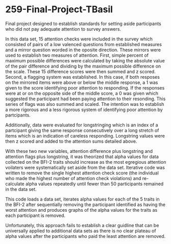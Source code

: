 # 259-Final-Project-TBasil

Final project designed to establish standards for setting aside participants who did not pay adequate attention to survey answers. 

In this data set, 15 attention checks were included in the survey which consisted of pairs of a low valenced questions from established measures and a mirror question worded in the oposite direction. These mirrors were used to establish two measures of attention. First, simple percent of maximum possible differences were  calculated by taking the absolute value of the pair difference and dividing by the maximum possible difference on the scale. These 15 difference scores were then summed and z scored. Second, a flagging system was established. In this case, if both resposes on the mirrored items were above or below the middle response, a 1 was given to the score identifying poor attention to responding. If the responses were at or on the opposite side of the middle score, a 0 was given which suggested the participant had been paying attention to their resonding. This series of flags was also summed and scaled. The intention was to establish a more rigorous and a less rigorous system of identifying poor attention by partcipants.

Additionally, data were evaluated for longstringing which is an index of a partcipant giving the same response consecutively over a long stretch of items which is an indication of careless responding. Longstring values were then z scored and added to the attention sums detailed above.

With these two new variables, attention difference plus longstring and attention flags plus longstring, it was theorized that alpha values for data collected on the BFI-2 traits should increase as the most egregious attention voilaters were systematically set aside from the data set. Iterative code was written to remove the single highest attention check score (the individual who made the highest number of attention check violations) and re-calculate alpha values repeatedly until fewer than 50 participants remained in the data set. 

This code loads a data set, iterates alpha values for each of the 5 traits in the BFI-2 after sequentially removing the participant identified as having the worst attention and produces graphs of the alpha values for the traits as each participant is removed. 

Unfortunately, this approach fails to establish a clear guidline that can be universally applied to additional data sets as there is no clear plateau of alpha values after the participants who paid the least attention are removed. 
